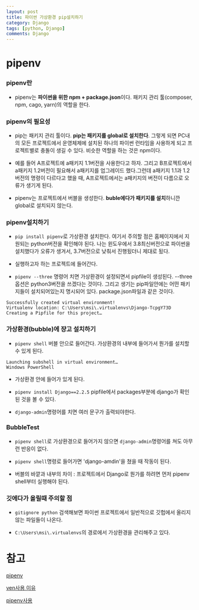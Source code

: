 ```yaml
---
layout: post
title: 파이썬 가상환경 pip설치하기
category: Django
tags: [python, Django]
comments: Django
---
```


# pipenv

### pipenv란

- pipenv는 **파이썬을 위한 npm + package.json**이다. 패키지 관리 툴(composer, npm, cago, yarn)의 역할을 한다.

### pipenv의 필요성

- pip는 패키지 관리 툴이다. **pip는 패키지를 global로 설치한다**. 그렇게 되면 PC내의 모든 프로젝트에서 운영체제에 설치된 하나의 파이썬 런타임을 사용하게 되고 프로젝트별로 충돌이 생길 수 있다. 비슷한 역할을 하는 것은 npm이다.

- 예를 들어 A프로젝트에 a패키지 1.1버전을 사용한다고 하자. 그리고 B프로젝트에서 a패키지 1.2버전이 필요해서 a패키지를 업그레이드 했다.그런데 a패키지 1.1과 1.2버전의 명령이 다르다고 했을 때, A프로젝트에서는 a패키지의 버전이 다름으로 오류가 생기게 된다.

- pipenv는 프로젝트에서 버블을 생성한다. **buble에다가 패키지를 설치**하니깐 global로 설치되지 않는다.

### pipenv설치하기

- `pip install pipenv`로 가상환경 설치한다. 여기서 주의할 점은 홈페이지에서 지원되는 python버전을 확인해야 된다. 나는 윈도우에서 3.8최신버전으로 파이썬을 설치했다가 오류가 생겨서, 3.7버전으로 낮춰서 진행됬더니 제대로 됬다.

- 실행하고자 하는 프로젝트에 들어간다.

- `pipenv --three` 명령어 치면 가상환경이 설정되면서 pipfile이 생성된다. --three옵션은 python3버전을 쓰겠다는 것이다. 그리고 생기는 pip파일안에는 어떤 패키지들이 설치되어있는지 명시되어 있다. package.json파일과 같은 것이다.

```
Successfully created virtual environment!
Virtualenv location: C:\Users\msi\.virtualenvs\Django-TcpgY73D
Creating a Pipfile for this project…
```

### 가상환경(bubble)에 쟝고 설치하기

- `pipenv shell` 버블 안으로 들어간다. 가상환경의 내부에 들어가서 뭔가를 설치할 수 있게 된다.

```
Launching subshell in virtual environment…
Windows PowerShell
```

- 가상환경 안에 들어가 있게 된다.

- `pipenv install Django==2.2.5` pipfile에서 packages부분에 django가 확인된 것을 볼 수 있다.

- `django-admin`명령어를 치면 여러 문구가 출력되야한다.

### BubbleTest

- `pipenv shell`로 가상환경으로 들어가지 않으면 `django-admin`명령어를 쳐도 아무런 반응이 없다.

- `pipenv shell`명령로 들어가면 'django-amdin'을 쳤을 때 작동이 된다.

- 버블의 바깥과 내부의 차이 : 프로젝트에서 Django로 뭔가를 하려면 먼저 pipenv shell부터 실행해야 된다.

### 깃에다가 올릴때 주의할 점

- `gitignore python` 검색해보면 파이썬 프로젝트에서 일반적으로 깃헙에서 올리지 않는 파일들이 나온다.

- `C:\Users\msi\.virtualenvs`의 경로에서 가상환경을 관리해주고 있다.

# 참고

[pipenv](https://docs.pipenv.org/)

[ven사용 이유](https://www.daleseo.com/python-venv/)

[pipenv사용](https://medium.com/@erish/python-pipenv-%EB%9E%80-%EB%AC%B4%EC%97%87%EC%9D%B8%EA%B0%80-961b00d4f42f)
